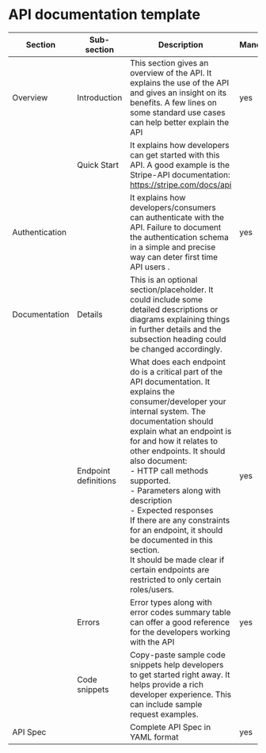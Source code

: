 # API documentation template

| Section | Sub-section | Description | Mandatory | 
|----|---|---|-|
| Overview | Introduction | This section gives an overview of the API. It explains the use of the API and gives an insight on its benefits. A few lines on some standard use cases can help better explain the API  | yes |
|| Quick Start|It explains how developers can get started with this API. A good example is the Stripe-API documentation: https://stripe.com/docs/api ||
|Authentication| |It explains how developers/consumers can authenticate with the API. Failure to document the authentication schema in a simple and precise way can deter first time API users . 	|yes|
|Documentation|Details|This is an optional section/placeholder. It could include some detailed descriptions or diagrams explaining things in further details and the subsection heading could be changed accordingly.| |
| |Endpoint definitions | What does each endpoint do is a critical part of the API documentation. It explains the consumer/developer your internal system. The documentation should explain what an endpoint is for and how it relates to other endpoints. It should also document:</br> - HTTP call methods supported. </br> - Parameters along with description </br> - Expected responses </br> If there are any constraints for an endpoint, it should be documented in this section. </br> It should be made clear if certain endpoints are restricted to only certain roles/users. | yes |
|  |Errors|Error types along with error codes summary table can offer a good reference for the developers working with the API | yes |
|  |Code snippets| Copy-paste sample code snippets help developers to get started right away. It helps provide a rich developer experience. This can include sample request examples. |  |
|API Spec || Complete API Spec in YAML format | yes |
